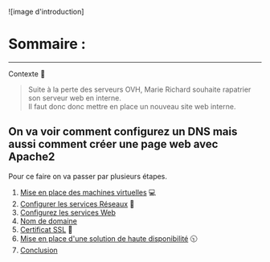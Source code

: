 ![image d'introduction]

# Sommaire :

------
Contexte 👷
>Suite à la perte des serveurs OVH, Marie Richard souhaite rapatrier son serveur web en interne.  
>Il faut donc donc mettre en place un nouveau site web interne.

On va voir comment configurez un DNS mais aussi comment créer une page web avec Apache2
------

Pour ce faire on va passer par plusieurs étapes.

1. [Mise en place des machines virtuelles](VM.md) 💻
2. [Configurer les services Réseaux](ServiceReseau.md) 🔌
3. [Configurez les services Web](ServiceWeb.md)
4. [Nom de domaine](DNS.md)
5. [Certificat SSL](SSL.md) 🔑
6. [Mise en place d'une solution de haute disponibilité](HA.md) 🕥
7. [Conclusion](Conclusion.md) 

